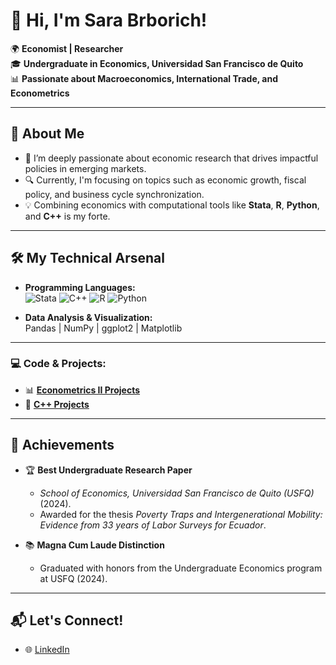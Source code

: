 # 👋 Hi, I'm Sara Brborich!

🌍 **Economist | Researcher**  
🎓 **Undergraduate in Economics, Universidad San Francisco de Quito**  
📊 **Passionate about Macroeconomics, International Trade, and Econometrics**  

---

## 🚀 About Me
- 📖 I’m deeply passionate about economic research that drives impactful policies in emerging markets.
- 🔍 Currently, I'm focusing on topics such as economic growth, fiscal policy, and business cycle synchronization.
- 💡 Combining economics with computational tools like **Stata**, **R**, **Python**, and **C++** is my forte.

---

## 🛠️ My Technical Arsenal
- **Programming Languages:**  
  ![Stata](https://img.shields.io/badge/-Stata-1A73E8?logo=stata&logoColor=white) ![C++](https://img.shields.io/badge/-C++-00599C?logo=c%2B%2B&logoColor=white)
  ![R](https://img.shields.io/badge/-R-276DC3?logo=r&logoColor=white) ![Python](https://img.shields.io/badge/-Python-3776AB?logo=python&logoColor=white)
  
- **Data Analysis & Visualization:**  
  Pandas | NumPy | ggplot2 | Matplotlib  

---

### 💻 Code & Projects:  
- 📊 **[Econometrics II Projects](https://github.com/SaraBrborich/Relative-Income-on-Wellbeing)** 
- 🧮 **[C++ Projects](https://github.com/SaraBrborich/Inverted-Index-in-C-)**

---

## 🌟 Achievements
- 🏆 **Best Undergraduate Research Paper**  
   - *School of Economics, Universidad San Francisco de Quito (USFQ)* (2024).  
   - Awarded for the thesis *Poverty Traps and Intergenerational Mobility: Evidence from 33 years of Labor Surveys for Ecuador*.

- 📚 **Magna Cum Laude Distinction**  
   - Graduated with honors from the Undergraduate Economics program at USFQ (2024).
---

## 📬 Let's Connect!
- 🌐 [LinkedIn](https://www.linkedin.com/in/sara-brborich/)
